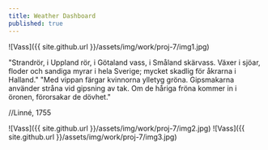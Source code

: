 ```yaml
---
title: Weather Dashboard
published: true
---
```


![Vass]({{ site.github.url }}/assets/img/work/proj-7/img1.jpg)

"Strandrör, i Uppland rör, i Götaland vass, i Småland skärvass. Växer i sjöar, floder och sandiga myrar i hela Sverige; mycket skadlig för åkrarna i Halland." "Med vippan färgar kvinnorna ylletyg gröna. Gipsmakarna använder stråna vid gipsning av tak. Om de håriga fröna kommer in i öronen, förorsakar de dövhet."

//Linné, 1755

![Vass]({{ site.github.url }}/assets/img/work/proj-7/img2.jpg)
![Vass]({{ site.github.url }}/assets/img/work/proj-7/img3.jpg)

